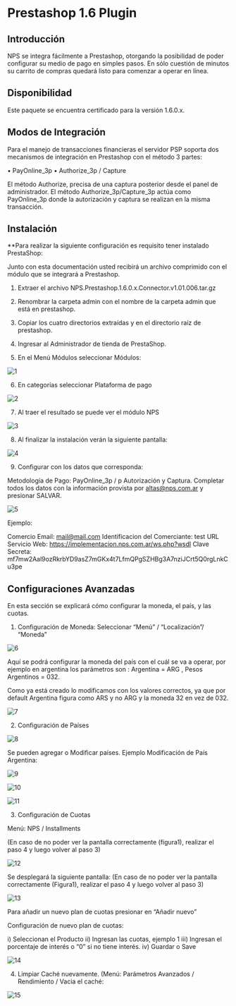 # Prestashop 1.6 Plugin

## Introducción

NPS se integra fácilmente a Prestashop, otorgando la posibilidad de poder configurar su medio de pago en simples pasos. En sólo cuestión de minutos su carrito de compras quedará listo para comenzar a operar en línea.

## Disponibilidad

Este paquete se encuentra certificado para la versión 1.6.0.x.


## Modos de Integración

Para el manejo de transacciones financieras el servidor PSP soporta dos mecanismos de integración en Prestashop con el método 3 partes:

•	PayOnline_3p
•	Authorize_3p / Capture 

El método Authorize, precisa de una captura posterior desde el panel de administrador.
El método Authorize_3p/Capture_3p actúa como PayOnline_3p donde la autorización y captura se realizan en la misma transacción.

## Instalación

**Para realizar la siguiente configuración es requisito tener instalado PrestaShop: 

Junto con esta documentación usted recibirá un archivo comprimido con el módulo que se integrará a Prestashop.

1.	Extraer el archivo NPS.Prestashop.1.6.0.x.Connector.v1.01.006.tar.gz

2.	Renombrar la carpeta admin con el nombre de la carpeta admin que está en prestashop.

3.	Copiar los cuatro directorios extraídas y en el directorio raíz de prestashop. 

4.	Ingresar al Administrador de tienda de PrestaShop.

5.	En el Menú Módulos seleccionar Módulos:

![1](https://cloud.githubusercontent.com/assets/24914148/25529881/65136ea0-2bfa-11e7-841f-7251dda04e76.png)

6.	En categorías seleccionar Plataforma de pago

![2](https://cloud.githubusercontent.com/assets/24914148/25529882/651736fc-2bfa-11e7-860e-ea96e1955d17.png)

7.	Al traer el resultado se puede ver el módulo NPS

![3](https://cloud.githubusercontent.com/assets/24914148/25529883/651856f4-2bfa-11e7-8243-2ea60883ce76.png)

8.	Al finalizar la instalación verán la siguiente pantalla:

![4](https://cloud.githubusercontent.com/assets/24914148/25529884/65226ec8-2bfa-11e7-9d4e-73f9c05b034d.png)

9.	Configurar con los datos que corresponda:

Metodología de Pago: PayOnline_3p / p Autorización y Captura.
Completar todos los datos con la información provista por altas@nps.com.ar y presionar SALVAR.

![5](https://cloud.githubusercontent.com/assets/24914148/25529885/652b101e-2bfa-11e7-984a-dc58bf8f5883.png)

Ejemplo: 

Comercio Email: mail@mail.com
Identificacion del Comerciante: test
URL Servicio Web: https://implementacion.nps.com.ar/ws.php?wsdl
Clave Secreta: mf7mw2Aal9ozRkrbYD9asZ7mGKx4t7LfmQPgSZHBg3A7nziJCrt5Q0rgLnkCu3pe

## Configuraciones Avanzadas

En esta sección se explicará cómo configurar la moneda, el país, y las cuotas.

1.	Configuración de Moneda:
Seleccionar “Menú” / “Localización”/ “Moneda”

![6](https://cloud.githubusercontent.com/assets/24914148/25529886/654ad58e-2bfa-11e7-8bf2-e15400ba5c80.png)

Aquí se podrá configurar la moneda del país con el cuál se va a operar, por ejemplo en argentina los parámetros son :
Argentina = ARG   ,  Pesos Argentinos = 032.

Como ya está creado lo modificamos con los valores correctos, ya que por default Argentina figura como ARS y no ARG y la moneda 32 en vez de 032.

![7](https://cloud.githubusercontent.com/assets/24914148/25529887/654e293c-2bfa-11e7-9958-643809a2b39c.png)

2.	Configuración de Países

![8](https://cloud.githubusercontent.com/assets/24914148/25529888/655130f0-2bfa-11e7-9764-78785281a577.png)

Se pueden agregar o Modificar países.
Ejemplo Modificación de País Argentina:


![9](https://cloud.githubusercontent.com/assets/24914148/25529889/6553adbc-2bfa-11e7-90e2-ea6229c132dd.png)

![10](https://cloud.githubusercontent.com/assets/24914148/25529875/64d71fc2-2bfa-11e7-8be3-bd03206b6dc2.png)

![11](https://cloud.githubusercontent.com/assets/24914148/25529876/64e08576-2bfa-11e7-974f-63483ce33ddd.png)

3.	Configuración de Cuotas

Menú: NPS / Installments

(En caso de no poder ver la pantalla correctamente (figura1), realizar el paso 4 y luego volver al paso 3)

![12](https://cloud.githubusercontent.com/assets/24914148/25529877/64e3420c-2bfa-11e7-9516-0e2e07d4644b.png)

Se desplegará la siguiente pantalla:
(En caso de no poder ver la pantalla correctamente (Figura1), realizar el paso 4 y luego volver al paso 3) 

![13](https://cloud.githubusercontent.com/assets/24914148/25529879/64e62e54-2bfa-11e7-92cf-951002c0e872.png)

Para añadir un nuevo plan de cuotas presionar en “Añadir nuevo”

Configuración de nuevo plan de cuotas:

i)	Seleccionan el Producto
ii)	Ingresan las cuotas, ejemplo 1
iii)	Ingresan el porcentaje de interés o “0” si no tiene interés. 
iv)	Guardar o Save

![14](https://cloud.githubusercontent.com/assets/24914148/25529878/64e501dc-2bfa-11e7-9708-6a4f0c475b01.png)

4.	Limpiar Caché nuevamente. (Menú: Parámetros Avanzados / Rendimiento / Vacia el caché:

![15](https://cloud.githubusercontent.com/assets/24914148/25529880/64eb2846-2bfa-11e7-92b7-5eb025939758.png)



